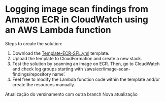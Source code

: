 # Logging image scan findings from Amazon ECR in CloudWatch using an AWS Lambda function

Steps to create the solution:

1. Download the [Template-ECR-SFL.yml](Template-ECR-SFL.yml) template.
2. Upload the template to CloudFormation and create a new stack.
3. Test the solution by scanning an image on ECR. Then, go to CloudWatch and check log groups starting with ‘/aws/ecr/image-scan-findings/repository name’.
4. Feel free to modify the Lambda function code within the template and/or create the resources manually.


Atualização do versinamento com outra branch
Nova atualização